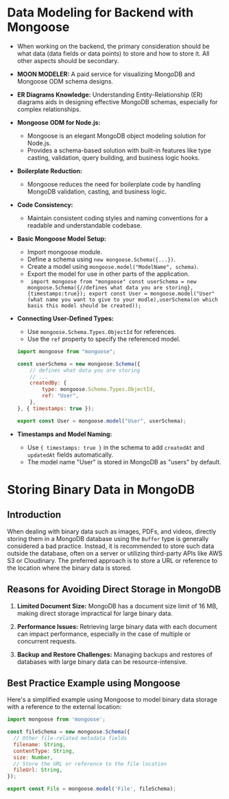 # Data Modeling for Backend with Mongoose

- When working on the backend, the primary consideration should be what data (data fields or data points) to store and how to store it. All other aspects should be secondary.

- **MOON MODELER:** A paid service for visualizing MongoDB and Mongoose ODM schema designs.

- **ER Diagrams Knowledge:** Understanding Entity-Relationship (ER) diagrams aids in designing effective MongoDB schemas, especially for complex relationships.

- **Mongoose ODM for Node.js:**
  - Mongoose is an elegant MongoDB object modeling solution for Node.js.
  - Provides a schema-based solution with built-in features like type casting, validation, query building, and business logic hooks.

- **Boilerplate Reduction:**
  - Mongoose reduces the need for boilerplate code by handling MongoDB validation, casting, and business logic.

- **Code Consistency:**
  - Maintain consistent coding styles and naming conventions for a readable and understandable codebase.

- **Basic Mongoose Model Setup:**
  - Import mongoose module.
  - Define a schema using `new mongoose.Schema({...})`.
  - Create a model using `mongoose.model("ModelName", schema)`.
  - Export the model for use in other parts of the application.
  - ` import mongoose from "mongoose"
      const userSchema = new mongoose.Schema({//defines what data you are storing},   {timestamps:true});
      export const User = mongoose.model("User"(what name you want to give to your modle),userSchema(on which basis this model should be created));`

- **Connecting User-Defined Types:**
  - Use `mongoose.Schema.Types.ObjectId` for references.
  - Use the `ref` property to specify the referenced model.

  ```javascript
  import mongoose from "mongoose";

  const userSchema = new mongoose.Schema({
      // defines what data you are storing
      // ...
      createdBy: {
          type: mongoose.Schema.Types.ObjectId,
          ref: "User",
      },
  }, { timestamps: true });

  export const User = mongoose.model("User", userSchema);
  ```

- **Timestamps and Model Naming:**
  - Use `{ timestamps: true }` in the schema to add `createdAt` and `updatedAt` fields  automatically.
  - The model name "User" is stored in MongoDB as "users" by default.

# Storing Binary Data in MongoDB

## Introduction
When dealing with binary data such as images, PDFs, and videos, directly storing them in a MongoDB database using the `Buffer` type is generally considered a bad practice. Instead, it is recommended to store such data outside the database, often on a server or utilizing third-party APIs like AWS S3 or Cloudinary. The preferred approach is to store a URL or reference to the location where the binary data is stored.

## Reasons for Avoiding Direct Storage in MongoDB
1. **Limited Document Size:** MongoDB has a document size limit of 16 MB, making direct storage impractical for large binary data.

2. **Performance Issues:** Retrieving large binary data with each document can impact performance, especially in the case of multiple or concurrent requests.

3. **Backup and Restore Challenges:** Managing backups and restores of databases with large binary data can be resource-intensive.

## Best Practice Example using Mongoose
Here's a simplified example using Mongoose to model binary data storage with a reference to the external location:

```javascript
import mongoose from 'mongoose';

const fileSchema = new mongoose.Schema({
  // Other file-related metadata fields
  filename: String,
  contentType: String,
  size: Number,
  // Store the URL or reference to the file location
  fileUrl: String,
});

export const File = mongoose.model('File', fileSchema);
```


